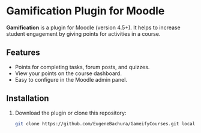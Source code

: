 # Gamification Plugin for Moodle

**Gamification** is a plugin for Moodle (version 4.5+). It helps to increase student engagement by giving points for activities in a course.

## Features

- Points for completing tasks, forum posts, and quizzes.
- View your points on the course dashboard.
- Easy to configure in the Moodle admin panel.

## Installation

1. Download the plugin or clone this repository:
   ```bash
   git clone https://github.com/EugeneBachura/GameifyCourses.git local/gamification
